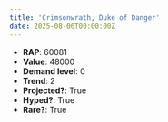 ```yaml
---
title: 'Crimsonwrath, Duke of Danger'
date: 2025-08-06T00:00:00Z
---
```

- **RAP**: 60081
- **Value**: 48000
- **Demand level**: 0
- **Trend**: 2
- **Projected?**: True
- **Hyped?**: True
- **Rare?**: True
